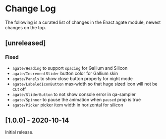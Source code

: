 # Change Log

The following is a curated list of changes in the Enact agate module, newest changes on the top.

## [unreleased]
 
### Fixed
- `agate/Heading` to support `spacing` for Gallium and Silicon
- `agate/IncrementSlider` button color for Gallium skin
- `agate/Panels` to show close button properly for night mode
- `agate/LabeledIconButton` max-width so that huge sized icon will not be cut off
- `agate/SliderButton` to not show console error in qa-sampler
- `agate/Spinner` to pause the animation when `paused` prop is true
- `agate/Picker` picker item width in horizontal for silicon

## [1.0.0] - 2020-10-14

Initial release.
